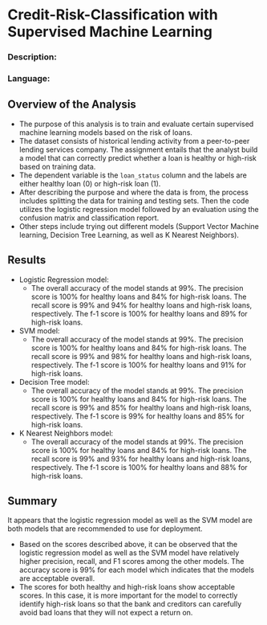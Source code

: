 # Credit-Risk-Classification with Supervised Machine Learning

### Description:

### Language:



## Overview of the Analysis

* The purpose of this analysis is to train and evaluate certain supervised machine learning models based on the risk of loans. 
* The dataset consists of historical lending activity from a peer-to-peer lending services company. The assignment entails that the analyst build a model that can correctly predict whether a loan is healthy or high-risk based on training data. 
* The dependent variable is the `loan_status` column and the labels are either healthy loan (0) or high-risk loan (1).
* After describing the purpose and where the data is from, the process includes splitting the data for training and testing sets. Then the code utilizes the logistic regression model followed by an evaluation using the confusion matrix and classification report. 
*  Other steps include trying out different models (Support Vector Machine learning, Decision Tree Learning, as well as K Nearest Neighbors).

## Results

* Logistic Regression model:
    * The overall accuracy of the model stands at 99%. The precision score is 100% for healthy loans and 84% for high-risk loans. The recall score is 99% and 94% for healthy loans and high-risk loans, respectively. The f-1 score is 100% for healthy loans and 89% for high-risk loans.
* SVM model:
    * The overall accuracy of the model stands at 99%. The precision score is 100% for healthy loans and 84% for high-risk loans. The recall score is 99% and 98% for healthy loans and high-risk loans, respectively. The f-1 score is 100% for healthy loans and 91% for high-risk loans.
* Decision Tree model:
    * The overall accuracy of the model stands at 99%. The precision score is 100% for healthy loans and 84% for high-risk loans. The recall score is 99% and 85% for healthy loans and high-risk loans, respectively. The f-1 score is 99% for healthy loans and 85% for high-risk loans.
* K Nearest Neighbors model:
    * The overall accuracy of the model stands at 99%. The precision score is 100% for healthy loans and 84% for high-risk loans. The recall score is 99% and 93% for healthy loans and high-risk loans, respectively. The f-1 score is 100% for healthy loans and 88% for high-risk loans.

## Summary

It appears that the logistic regression model as well as the SVM model are both models that are recommended to use for deployment. 

* Based on the scores described above, it can be observed that the logistic regression model as well as the SVM model have relatively higher precision, recall, and F1 scores among the other models. The accuracy score is 99% for each model which indicates that the models are acceptable overall.
* The scores for both healthy and high-risk loans show acceptable scores. In this case, it is more important for the model to correctly identify high-risk loans so that the bank and creditors can carefully avoid bad loans that they will not expect a return on. 

